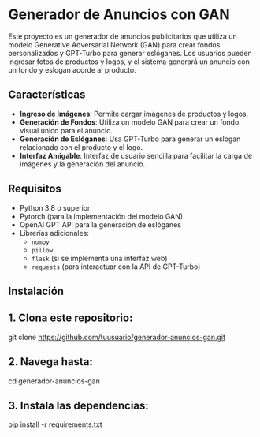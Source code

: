 # Generador de Anuncios con GAN

Este proyecto es un generador de anuncios publicitarios que utiliza un modelo Generative Adversarial Network (GAN) para crear fondos personalizados y GPT-Turbo para generar eslóganes. Los usuarios pueden ingresar fotos de productos y logos, y el sistema generará un anuncio con un fondo y eslogan acorde al producto.

## Características

- **Ingreso de Imágenes**: Permite cargar imágenes de productos y logos.
- **Generación de Fondos**: Utiliza un modelo GAN para crear un fondo visual único para el anuncio.
- **Generación de Eslóganes**: Usa GPT-Turbo para generar un eslogan relacionado con el producto y el logo.
- **Interfaz Amigable**: Interfaz de usuario sencilla para facilitar la carga de imágenes y la generación del anuncio.

## Requisitos

- Python 3.8 o superior
- Pytorch (para la implementación del modelo GAN)
- OpenAI GPT API para la generación de eslóganes
- Librerías adicionales: 
  - `numpy`
  - `pillow`
  - `flask` (si se implementa una interfaz web)
  - `requests` (para interactuar con la API de GPT-Turbo)

## Instalación

## 1. Clona este repositorio:

git clone https://github.com/tuusuario/generador-anuncios-gan.git

## 2. Navega hasta:
cd generador-anuncios-gan

## 3. Instala las dependencias:
pip install -r requirements.txt


